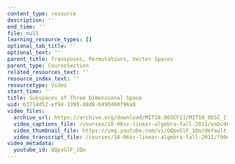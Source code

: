 ```yaml
---
content_type: resource
description: ''
end_time: ''
file: null
learning_resource_types: []
optional_tab_title: ''
optional_text: ''
parent_title: Transposes, Permutations, Vector Spaces
parent_type: CourseSection
related_resources_text: ''
resource_index_text: ''
resourcetype: Video
start_time: ''
title: Subspaces of Three Dimensional Space
uid: b3714d52-ef94-3390-d8d6-b490460f96a9
video_files:
  archive_url: https://archive.org/download/MIT18.06SCF11/MIT18_06SC_110607_L2_300k.mp4
  video_captions_file: /courses/18-06sc-linear-algebra-fall-2011/eabc46e820c85402893bef35ca004ab0_QQpvGlF_1Qo.vtt
  video_thumbnail_file: https://img.youtube.com/vi/QQpvGlF_1Qo/default.jpg
  video_transcript_file: /courses/18-06sc-linear-algebra-fall-2011/f90dceb9a6b4958ec32157474a45eda5_QQpvGlF_1Qo.pdf
video_metadata:
  youtube_id: QQpvGlF_1Qo
---
```

